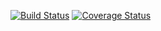 [![Build Status](https://travis-ci.com/therice/Cleo.svg?branch=master)](https://travis-ci.com/therice/Cleo)
[![Coverage Status](https://coveralls.io/repos/github/therice/Cleo/badge.svg?branch=master)](https://coveralls.io/github/therice/Cleo?branch=master)